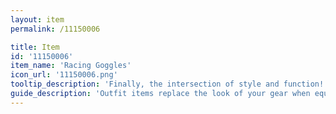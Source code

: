 ```yaml
---
layout: item
permalink: /11150006

title: Item
id: '11150006'
item_name: 'Racing Goggles'
icon_url: '11150006.png'
tooltip_description: 'Finally, the intersection of style and function!'
guide_description: 'Outfit items replace the look of your gear when equipped.'
---
```

